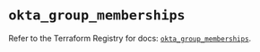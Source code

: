 # `okta_group_memberships`

Refer to the Terraform Registry for docs: [`okta_group_memberships`](https://registry.terraform.io/providers/okta/okta/4.8.0/docs/resources/group_memberships).
